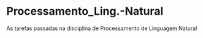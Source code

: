 # Processamento_Ling.-Natural
As tarefas passadas na disciplina de Processamento de Linguagem Natural
